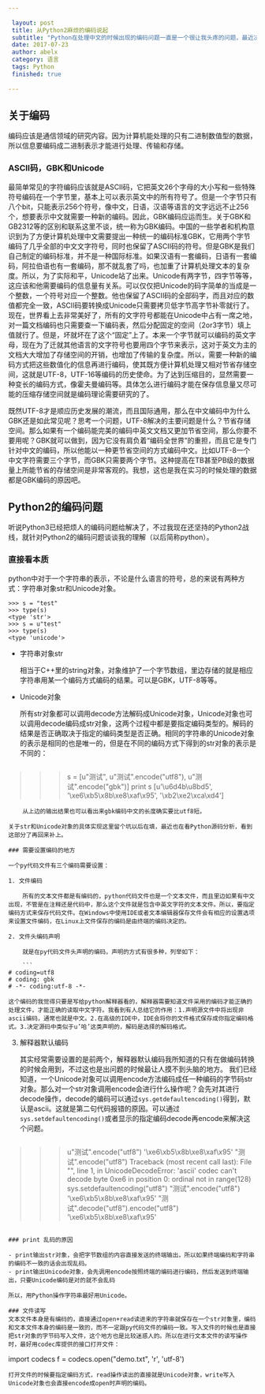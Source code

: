 ```yaml
---
 
 layout: post
 title: 从Python2麻烦的编码说起
 subtitle: "Python在处理中文的时候出现的编码问题一直是一个很让我头疼的问题，最近决定总结一下。"
 date: 2017-07-23 
 author: abelx 
 category: 语言
 tags: Python
 finished: true 
 
--- 
```


## 关于编码
编码应该是通信领域的研究内容。因为计算机能处理的只有二进制数值型的数据，所以信息要编码成二进制表示才能进行处理、传输和存储。
### ASCII码，GBK和Unicode
最简单常见的字符编码应该就是ASCII码，它把英文26个字母的大小写和一些特殊符号编码在一个字节里，基本上可以表示英文中的所有符号了。但是一个字节只有八个bit，只能表示256个符号，像中文，日语，汉语等语言的文字远远不止256个，想要表示中文就需要一种新的编码。因此，GBK编码应运而生。关于GBK和GB2312等的区别和联系这里不谈，统一称为GBK编码。中国的一些学者和机构意识到为了方便计算机处理中文需要提出一种统一的编码标准GBK，它用两个字节编码了几乎全部的中文文字符号，同时也保留了ASCII码的符号。但是GBK是我们自己制定的编码标准，并不是一种国际标准。如果汉语有一套编码，日语有一套编码，阿拉伯语也有一套编码，那不就乱套了吗，也加重了计算机处理文本的复杂度。所以，为了实际和平，Unicode站了出来。Unicode有两字节，四字节等等，这应该和他需要编码的信息量有关系。可以仅仅把Unicode的码字简单的当成是一个整数，一个符号对应一个整数。他也保留了ASCII码的全部码字，而且对应的数值都完全一致，ASCII码要转换成Unicode只需要拷贝低字节高字节补零就行了。现在，世界看上去非常美好了，所有的文字符号都能在Unicode中占有一席之地，对一篇文档编码也只需要查一下编码表，然后分配固定的空间（2or3字节）填上值就行了。但是，坏就坏在了这个“固定”上了。本来一个字节就可以编码的英文字母，现在为了迁就其他语言的文字符号也要用四个字节来表示，这对于英文为主的文档大大增加了存储空间的开销，也增加了传输的复杂度。所以，需要一种新的编码方式把这些数值化的信息再进行编码，使其既方便计算机处理又相对节省存储空间，这就是UTF-8，UTF-16等编码的历史使命。为了达到压缩目的，显然需要一种变长的编码方式，像霍夫曼编码等。具体怎么进行编码才能在保存信息量又尽可能的压缩存储空间就是编码理论需要研究的了。

既然UTF-8才是顺应历史发展的潮流，而且国际通用，那么在中文编码中为什么GBK还是如此常见呢？思考一个问题，UTF-8解决的主要问题是什么？节省存储空间。那么如果有一个编码能完美的编码中英文文档又更加节省空间，那么你要不要用呢？GBK就可以做到，因为它没有肩负着“编码全世界”的重担，而且它是专门针对中文的编码，所以他能以一种更节省空间的方式编码中文。比如UTF-8一个中文字符需要三个字节，而GBK只需要两个字节。这种提高在TB甚至PB级的数据量上所能节省的存储空间是非常客观的。我想，这也是我在实习的时候处理的数据都是GBK编码的原因吧。

## Python2的编码问题
听说Python3已经把烦人的编码问题给解决了，不过我现在还坚持的Python2战线，就针对Python2的编码问题谈谈我的理解（以后简称python）。

### 直接看本质
python中对于一个字符串的表示，不论是什么语言的符号，总的来说有两种方式：字符串对象str和Unicode对象。


```
>>> s = "test"
>>> type(s)
<type 'str'>
>>> s = u"test"
>>> type(s)
<type 'unicode'>
```

- 字符串对象str

	相当于C++里的string对象，对象维护了一个字节数组，里边存储的就是相应字符串用某一个编码方式编码的结果。可以是GBK，UTF-8等等。
- Unicode对象

	所有str对象都可以调用decode方法解码成Unicode对象，Unicode对象也可以调用decode编码成str对象，这两个过程中都是要指定编码类型的。解码的结果是否正确取决于指定的编码类型是否正确。相同的字符串的Unicode对象的表示是相同的也是唯一的，但是在不同的编码方式下得到的str对象的表示是不同的：
	
	```
>>> s = [u"测试", u"测试".encode("utf8"), u"测试".encode("gbk")]
>>> print s
[u'\u6d4b\u8bd5', '\xe6\xb5\x8b\xe8\xaf\x95', '\xb2\xe2\xca\xd4']
```
	从上边的输出结果也可以看出来gbk编码中文的长度确实要比utf8短。
	
关于str和Unicode对象的具体实现这里留个坑以后在填，最近也在看Python源码分析，看到这部分了再回来补上。
	
### 需要设置编码的地方

一个py代码文件有三个编码需要设置：

1. 文件编码

	所有的文本文件都是有编码的，python代码文件也是一个文本文件，而且里边如果有中文出现，不管是在注释还是代码中，那么这个文件就是包含中英文字符的文本文件。所以，要指定编码方式来保存代码文件。在Windows中使用IDE或者文本编辑器保存文件会有相应的设置选项来设置文件编码，在Linux上文件保存的编码是由终端的编码决定的。

2. 文件头编码声明

	就是在py代码文件头声明的编码，声明的方式有很多种，列举如下：
	
	```
# coding=utf8
# coding: gbk
# -*- coding:utf-8 -*-
```
	
	这个编码的我觉得只要是写给python解释器看的，解释器需要知道文件采用的编码才能正确的处理文件，才能正确的读取中文字符。我看到有人总结它的作用：1.声明源文件中将出现非ascii编码，通常也就是中文。2.在高级的IDE中，IDE会将你的文件格式保存成你指定编码格式。3.决定源码中类似于u’哈’这类声明的，解码是选择的解码格式。 

3. 解释器默认编码

	其实经常需要设置的是前两个，解释器默认编码我所知道的只有在做编码转换的时候会用到，不过这也是出问题的时候最让人摸不到头脑的地方。
	我们已经知道，一个Unicode对象可以调用encode方法编码成任一种编码的字节码str对象。那么对一个str对象调用encode会进行什么操作呢？会先对其进行decode操作，decode的编码可以通过`sys.getdefaultencoding()`得到，默认是ascii。这就是第二句代码报错的原因。可以通过`sys.setdefaultencoding()`或者显示的指定编码decode再encode来解决这个问题。


	```	
>>> u"测试".encode("utf8")
'\xe6\xb5\x8b\xe8\xaf\x95'
>>> "测试".encode("utf8")
Traceback (most recent call last):
File "<stdin>", line 1, in <module>
UnicodeDecodeError: 'ascii' codec can't decode byte 0xe6 in 	position 0: ordinal not in range(128)
>>> sys.setdefaultencoding("utf8")
>>> "测试".encode("utf8")
'\xe6\xb5\x8b\xe8\xaf\x95'
>>> "测试".decode("utf8").encode("utf8")
'\xe6\xb5\x8b\xe8\xaf\x95'
``` 
		
### print 乱码的原因

- print输出str对象，会把字节数组的内容直接发送的终端输出，所以如果终端编码和字符串的编码不一致的话会出现乱码。
- print输出Unicode对象，会先调用encode按照终端的编码进行编码，然后发送到终端输出，只要Unicode编码是对的就不会乱码

所以，用Python操作字符串最好用Unicode。

### 文件读写
文本文件本身是有编码的，直接通过open+read读进来的字符串就保存在一个str对象里，编码和文本文件本身的编码是一致的，而不一定跟py代码文件的编码一致。写入文件的时候也是直接把str对象的字节码写入文件，这个地方也是比较迷惑人的。所以在进行文本文件的读写操作时，最好用codec库提供的接口打开文件：

```
import codecs
f = codecs.open("demo.txt", 'r', 'utf-8')
```
打开文件的时候要指定编码方式，read操作读出的直接就是Unicode对象，write写入Unicode对象也会直接encode成open时声明的编码。



